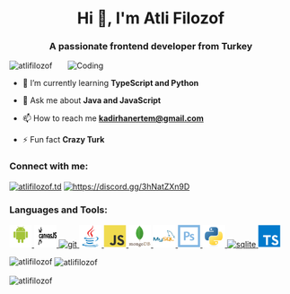<h1 align="center">Hi 👋, I'm Atli Filozof</h1>
<h3 align="center">A passionate frontend developer from Turkey</h3>
<img align="right" alt="Coding" width="400" src="https://www.google.com/url?sa=i&url=https%3A%2F%2Fgiphy.com%2Fexplore%2Fprogramming&psig=AOvVaw25YXNlkUmfBrWEv-EF-fZ3&ust=1674596446347000&source=images&cd=vfe&ved=0CA8QjRxqFwoTCLCb7ITU3vwCFQAAAAAdAAAAABAE">

<p align="left"> <img src="https://komarev.com/ghpvc/?username=atlifilozof&label=Profile%20views&color=0e75b6&style=flat" alt="atlifilozof" /> </p>

- 🌱 I’m currently learning **TypeScript and Python**

- 💬 Ask me about **Java and JavaScript**

- 📫 How to reach me **kadirhanertem@gmail.com**

- ⚡ Fun fact **Crazy Turk**

<h3 align="left">Connect with me:</h3>
<p align="left">
<a href="https://instagram.com/atlifilozof.td" target="blank"><img align="center" src="https://raw.githubusercontent.com/rahuldkjain/github-profile-readme-generator/master/src/images/icons/Social/instagram.svg" alt="atlifilozof.td" height="30" width="40" /></a>
<a href="https://discord.gg/https://discord.gg/3hNatZXn9D" target="blank"><img align="center" src="https://raw.githubusercontent.com/rahuldkjain/github-profile-readme-generator/master/src/images/icons/Social/discord.svg" alt="https://discord.gg/3hNatZXn9D" height="30" width="40" /></a>
</p>

<h3 align="left">Languages and Tools:</h3>
<p align="left"> <a href="https://developer.android.com" target="_blank" rel="noreferrer"> <img src="https://raw.githubusercontent.com/devicons/devicon/master/icons/android/android-original-wordmark.svg" alt="android" width="40" height="40"/> </a> <a href="https://canvasjs.com" target="_blank" rel="noreferrer"> <img src="https://raw.githubusercontent.com/Hardik0307/Hardik0307/master/assets/canvasjs-charts.svg" alt="canvasjs" width="40" height="40"/> </a> <a href="https://git-scm.com/" target="_blank" rel="noreferrer"> <img src="https://www.vectorlogo.zone/logos/git-scm/git-scm-icon.svg" alt="git" width="40" height="40"/> </a> <a href="https://www.java.com" target="_blank" rel="noreferrer"> <img src="https://raw.githubusercontent.com/devicons/devicon/master/icons/java/java-original.svg" alt="java" width="40" height="40"/> </a> <a href="https://developer.mozilla.org/en-US/docs/Web/JavaScript" target="_blank" rel="noreferrer"> <img src="https://raw.githubusercontent.com/devicons/devicon/master/icons/javascript/javascript-original.svg" alt="javascript" width="40" height="40"/> </a> <a href="https://www.mongodb.com/" target="_blank" rel="noreferrer"> <img src="https://raw.githubusercontent.com/devicons/devicon/master/icons/mongodb/mongodb-original-wordmark.svg" alt="mongodb" width="40" height="40"/> </a> <a href="https://www.mysql.com/" target="_blank" rel="noreferrer"> <img src="https://raw.githubusercontent.com/devicons/devicon/master/icons/mysql/mysql-original-wordmark.svg" alt="mysql" width="40" height="40"/> </a> <a href="https://www.photoshop.com/en" target="_blank" rel="noreferrer"> <img src="https://raw.githubusercontent.com/devicons/devicon/master/icons/photoshop/photoshop-line.svg" alt="photoshop" width="40" height="40"/> </a> <a href="https://www.python.org" target="_blank" rel="noreferrer"> <img src="https://raw.githubusercontent.com/devicons/devicon/master/icons/python/python-original.svg" alt="python" width="40" height="40"/> </a> <a href="https://www.sqlite.org/" target="_blank" rel="noreferrer"> <img src="https://www.vectorlogo.zone/logos/sqlite/sqlite-icon.svg" alt="sqlite" width="40" height="40"/> </a> <a href="https://www.typescriptlang.org/" target="_blank" rel="noreferrer"> <img src="https://raw.githubusercontent.com/devicons/devicon/master/icons/typescript/typescript-original.svg" alt="typescript" width="40" height="40"/> </a> </p>

<p><img align="left" src="https://github-readme-stats.vercel.app/api/top-langs?username=atlifilozof&show_icons=true&locale=en&layout=compact" alt="atlifilozof" /></p>

<p>&nbsp;<img align="center" src="https://github-readme-stats.vercel.app/api?username=atlifilozof&show_icons=true&locale=en" alt="atlifilozof" /></p>

<p><img align="center" src="https://github-readme-streak-stats.herokuapp.com/?user=atlifilozof&" alt="atlifilozof" /></p>
